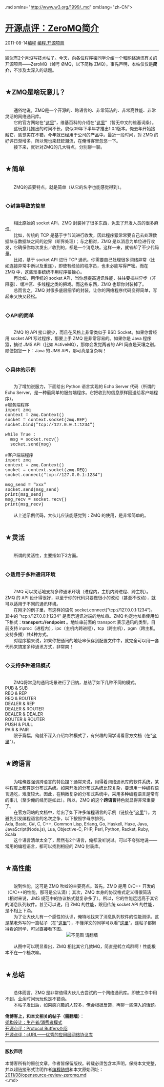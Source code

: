 <!DOCTYPE.md>
.md xmlns="http://www.w3.org/1999/..md" xml:lang="zh-CN">
<head>
<meta http-equiv="Content-Type" content="text.md; charset=utf-8" />
<meta name="generator" content="Python script by program.think@gmail.com" />
<meta name="provider" content="program-think.blogspot.com" />
<link type="text/css" rel="stylesheet" href="../../css/program-think.css" />
<title>开源点评：ZeroMQ简介 - 编程随想的博客</title>
</head>
<body>
<div id="main" style="width:100%;">
<h1><a href="../../index.md" title="回到首页">开源点评：ZeroMQ简介</a></h1>
<div class="post-info"><span class="date-header">2011-08-14</span><a href="../../tags/E7BC96E7A88B.md" class="tag">编程</a> <a href="../../tags/E7BC96E7A88B.E5BC80E6BA90E9A1B9E79BAE.md" class="tag">编程.开源项目</a> </div>
<hr>
<div class="post">
貌似有2个月没写技术帖了。今天，向各位程序猿同学介绍一个和网络通讯有关的开源项目——ZeroMQ（绰号 ØMQ，以下简称 ZMQ）。事先声明，本帖仅仅是<b>简介</b>，不涉及太深入的话题。<!--program-think--><br /><br /><h2>★ZMQ是啥玩意儿？</h2><br />　　通俗地说，ZMQ是一个开源的、跨语言的、非常简洁的、非常高性能、非常灵活的网络通讯库。<br />　　它的官方网站在"<a href="http://www.zeromq.org/" target="_blank" rel="nofollow">这里</a>"，维基百科的介绍在"<a href="http://en.wikipedia.org/wiki/%C3%98MQ" target="_blank" rel="nofollow">这里</a>"（暂无中文的维基词条）。<br />　　这玩意儿推出的时间不长，貌似09年下半年才推出1.0.1版本。俺去年开始接触它，感觉实在不错，今年就已经用于公司的产品中。最近一段时间，对 ZMQ 的好评日渐增多，所以俺也来赶赶潮流，在俺博客里忽悠一下。<br />　　接下来，就针对ZMQ的几大特点，分别聊一聊。<br /><br /><h2>★简单</h2><br />　　ZMQ的首要特点，就是简单（从它的名字也能感觉得到）。<br /><br /><h3>◇封装导致的简单</h3><br />　　相比原始的 socket API，ZMQ 封装掉了很多东西，免去了开发人员的很多麻烦。<br />　　比如，传统的 TCP 是基于字节流进行收发，因此程序猿常常要自己去处理数据块与数据块之间的边界（断界处理）；与之相对，ZMQ 是以消息为单位进行收发，它确保你每次发出／收到的，都是一个消息块。这样一来，就省却了不少代码量。<br />　　比如，基于 socket API 进行 TCP 通讯，你需要自己处理很多网络异常（比如连接异常中断以及重连），即使有经验的程序员，也未必能写得严密。而在 ZMQ 中，这些琐事统统不用程序猿操心。<br />　　再比如，用传统的 socket API，当你想提高通讯性能，往往要搞些异步（非阻塞）、缓冲区、多线程之类的把戏。而这些东西，ZMQ 也帮你封装掉了。<br />　　总而言之，ZMQ 对很多底层细节的封装，让你的网络程序代码变得简单，写起来又快又轻松。<br /><br /><h3>◇API的简单</h3><br />　　ZMQ 的 API 接口很少，而且在风格上非常类似于 BSD Socket。如果你曾经用 socket API 写过程序，那要上手 ZMQ 是非常容易的。如果你是 Java 程序猿，搞过 JMS API（比如 ActiveMQ），那你会发觉两者的 API 简直是天壤之别。顺便抱怨一下：Java 的 JMS API，那可真是复杂啊！<br /><br /><h3>◇具体的示例</h3><br />　　为了增加说服力，下面给出 Python 语言实现的 Echo Server 代码（所谓的Echo Server，是一种最简单的服务端程序。它把收到的信息原样回送给客户端程序）。<br /><font face="Courier New">#服务端程序<br />import zmq<br />context = zmq.Context()<br />socket = context.socket(zmq.REP)<br />socket.bind("tcp://127.0.0.1:1234")<br /> <br />while True :<br />&nbsp;&nbsp;msg = socket.recv()<br />&nbsp;&nbsp;socket.send(msg)<br /><br />#客户端端程序<br />import zmq<br />context = zmq.Context()<br />socket = context.socket(zmq.REQ)<br />socket.connect("tcp://127.0.0.1:1234")<br /><br />msg_send = "xxx"<br />socket.send(msg_send)<br />print(msg_send)<br />msg_recv = socket.recv()<br />print(msg_recv)<br /></font><br />　　从上述示例代码，大伙儿应该能感觉到：ZMQ 的使用，是非常简单的。<br /><br /><h2>★灵活</h2><br />　　所谓的灵活性，主要指如下2方面。<br /><br /><h3>◇适用于多种通讯环境</h3><br />　　ZMQ 可以灵活地支持多种通讯环境（进程内，主机内跨进程、跨主机）。ZMQ 的 API 设计得很好，以至于你的代码只要做很小的改动（甚至不改动），就可以适用于不同的通讯环境。<br />　　在刚才的例子里，有这样的语句 socket.connect("tcp://127.0.0.1:1234")。其中的 "tcp://127.0.0.1:1234" 是表示通讯对端的地址串。ZMQ 约定地址串使用如下格式：<b>transport://endpoint</b> 。地址串前面的 transport 表示通讯的类型，目前支持 inproc（进程内），ipc（主机内跨进程），tcp（跨主机），pgm（跨主机，支持多播）共4种方式。<br />　　对程序猿来说，如果你把通讯的地址串保存到配置文件中，就完全可以用一套代码来搞定多种通讯方式，非常爽！<br /><br /><h3>◇支持多种通讯模式</h3><br />　　ZMQ将常见的通讯场景进行了归纳，总结了如下几种不同的模式。<br />PUB & SUB<br />REQ & REP<br />REQ & ROUTER<br />DEALER & REP<br />DEALER & ROUTER<br />DEALER & DEALER<br />ROUTER & ROUTER<br />PUSH & PULL<br />PAIR & PAIR<br />　　限于篇幅，俺就不深入介绍每种模式了，有兴趣的同学请看官方文档（在"<a href="http://zguide.zeromq.org/page:all#Core-Messaging-Patterns" target="_blank" rel="nofollow">这里</a>"）。<br /><br /><h2>★跨语言</h2><br />　　为啥俺要强调跨语言的特色捏？通常来说，用得着网络通讯库的软件系统，某种程度上都算是分布式系统。如果开发的分布式系统比较复杂，要想用一种编程语言通吃，难度较大。因此，在稍微复杂的分布式系统中，采用多种编程语言是常有的事儿（至少俺的经历是如此）。所以，ZMQ 的这个<b>跨语言</b>特色就显得非常重要了。<br />　　在官方网站的文档中，给出了如下许多编程语言的示例（链接在"<a href="https://github.com/imatix/zguide/tree/master/examples/" target="_blank" rel="nofollow">这里</a>"）。为避免引发编程语言的名次之争，以下按照字母序排列。<br />Ada, Basic, C#, C, C++, Common Lisp, Erlang, Go, Haskell, Haxe, Java, JavaScript(Node.js), Lua, Objective-C, PHP, Perl, Python, Racket, Ruby, Scala<br />　　这个语言清单太全了，居然有2个语言，俺都没听说过。可以不夸张地说——常用的编程语言，都可以找到相应的 ZMQ 封装库。<br /><br /><h2>★高性能</h2><br />　　说到性能，这可是 ZMQ 吹嘘的主要亮点。首先，ZMQ 是用 C/C++ 开发的（C/C++的性能，那可是公认滴）；其次，ZMQ 本身的协议格式定义得很简洁（相对来说，JMS 规范中的协议格式就复杂多了）。所以，它的性能远远高于其它的消息队列软件。甚至可以说，用 ZMQ 的性能，跟用传统 socket API 的性能，是不相上下滴。<br />　　为了让大伙儿有一个感性的认识，俺特地找来了消息队列软件的性能测评。这是某老外写的一篇帖子（在"<a href="http://mikehadlow.blogspot.com/2011/04/message-queue-shootout..md" target="_blank" rel="nofollow">这里</a>"），不懂洋文的同学可以看"<a href="http://kb.cnblogs.com/page/100982/" target="_blank" rel="nofollow">这里</a>"。连帖子都懒得看的同学，可以直接看下图。<br /><center><img src="../../images/2011/08/OgAAABNdwNWFGFZEpNsy7id0do9EGaCgJIqBQNzzw49mVt0lpZHCWUuNoy5nuwC8VLTKAbBUCBSQBGg4S1UZikmh3GUA15jOjG7Mfc_VVwfAGm5MrBI22eWT7sWL" alt="不见图 请翻墙"></center><br />　　从图中可以明显看出，ZMQ 相比其它几款MQ，简直是鹤立鸡群啊！性能根本不在一个档次嘛。<br /><br /><h2>★总结</h2><br />　　总体而言，ZMQ 是非常值得大伙儿去尝试的一个网络通讯库。即使工作中用不到，业余时间玩玩也是不错滴。<br />　　本帖子发出后，如果感兴趣的人较多，俺会根据反馈，再聊一些深入的话题。<br /><br /><b>俺博客上，和本文相关的帖子（需翻墙）</b>：<br /><a href="../../2009/03/producer-consumer-pattern-0-overview.md">架构设计：生产者/消费者模式</a><br /><a href="../../2009/05/opensource-review-protocol-buffers.md">开源点评：Protocol Buffers介绍</a><br /><a href="../../2009/03/opensource-review-curl-library.md">开源点评：cURL——优秀的应用层网络协议库</a><div class="blogger-post-footer">
</div>
<hr>
<div class="copyright">
<h4>版权声明</h4>
本博客所有的原创文章，作者皆保留版权。转载必须包含本声明，保持本文完整，并以超链接形式注明作者<a href="mailto:program.think@gmail.com">编程随想</a>和本文原始网址：<br>
<a href="2011/08/opensource-review-zeromq.md">2011/08/opensource-review-zeromq.md</a>
</div>
</div>
</body>
<.md>
